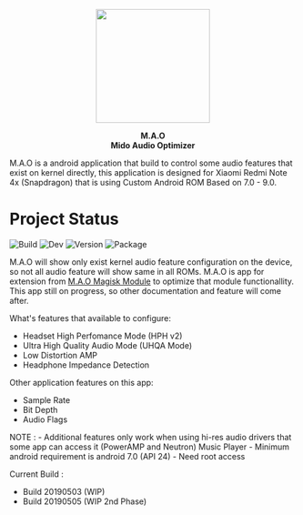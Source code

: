 <p align="center">
  <img width="200" height="200" src="https://raw.githubusercontent.com/Nicklas373/M.A.O/master/images/Logo.png"><br>
</p>

<p align="center">
  <b>M.A.O</b><br>
  <b>Mido Audio Optimizer</b><br>
</p>

M.A.O is a android application that build to control some audio features that exist on kernel directly, this application is designed for Xiaomi Redmi Note 4x (Snapdragon) that is using Custom Android ROM Based on 7.0 - 9.0. 

# Project Status
![Build](https://img.shields.io/badge/Build%20Status-On%20Progress-yellow.svg) ![Dev](https://img.shields.io/badge/Development%20Phase-W.I.P-yellow.svg) ![Version](https://img.shields.io/badge/Latest%20Version-2nd%20Phase-yellow.svg) ![Package](https://img.shields.io/badge/Package-Android%20App-blue.svg)

M.A.O will show only exist kernel audio feature configuration on the device, so not all audio feature will show same in all ROMs. M.A.O is app for extension from [M.A.O Magisk Module](https://github.com/Nicklas373/Internal_DAC_Fixer/tree/Magisk) to optimize that module functionallity. This app still on progress, so other documentation and feature will come after.

What's features that available to configure:
- Headset High Perfomance Mode (HPH v2)
- Ultra High Quality Audio Mode (UHQA Mode)
- Low Distortion AMP
- Headphone Impedance Detection

Other application features on this app:
- Sample Rate
- Bit Depth
- Audio Flags

NOTE : - Additional features only work when using hi-res audio drivers that some app can access it (PowerAMP and Neutron) Music Player
	   - Minimum android requirement is android 7.0 (API 24)
	   - Need root access
       
Current Build :
- Build 20190503 (WIP)
- Build 20190505 (WIP 2nd Phase)